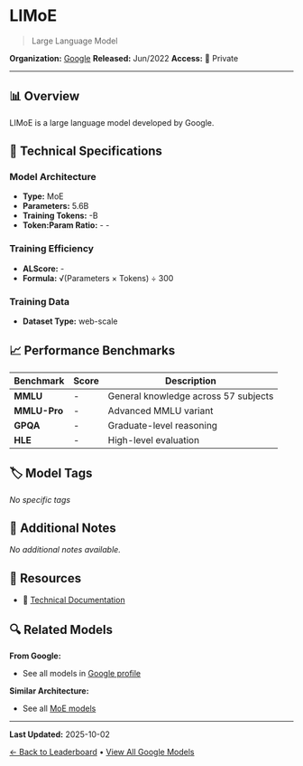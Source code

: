 # LIMoE

> Large Language Model

**Organization:** [Google](../../labs/google.md)
**Released:** Jun/2022
**Access:** 🔴 Private

---

## 📊 Overview

LIMoE is a large language model developed by Google.

## 🔧 Technical Specifications

### Model Architecture
- **Type:** MoE
- **Parameters:** 5.6B
- **Training Tokens:** -B
- **Token:Param Ratio:** - -

### Training Efficiency
- **ALScore:** -
- **Formula:** √(Parameters × Tokens) ÷ 300

### Training Data
- **Dataset Type:** web-scale

## 📈 Performance Benchmarks

| Benchmark | Score | Description |
|-----------|-------|-------------|
| **MMLU** | - | General knowledge across 57 subjects |
| **MMLU-Pro** | - | Advanced MMLU variant |
| **GPQA** | - | Graduate-level reasoning |
| **HLE** | - | High-level evaluation |

## 🏷️ Model Tags

_No specific tags_

## 📝 Additional Notes

_No additional notes available._

## 🔗 Resources

- 📄 [Technical Documentation](https://ai.googleblog.com/2022/06/limoe-learning-multiple-modalities-with.html)

## 🔍 Related Models

**From Google:**
- See all models in [Google profile](../../labs/google.md)

**Similar Architecture:**
- See all [MoE models](../../architectures/moe.md)

---

**Last Updated:** 2025-10-02

[← Back to Leaderboard](../../README.md) • [View All Google Models](../../labs/google.md)
